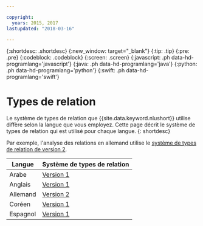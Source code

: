 ```yaml
---

copyright:
  years: 2015, 2017
lastupdated: "2018-03-16"

---
```


{:shortdesc: .shortdesc}
{:new_window: target="_blank"}
{:tip: .tip}
{:pre: .pre}
{:codeblock: .codeblock}
{:screen: .screen}
{:javascript: .ph data-hd-programlang='javascript'}
{:java: .ph data-hd-programlang='java'}
{:python: .ph data-hd-programlang='python'}
{:swift: .ph data-hd-programlang='swift'}

# Types de relation

Le système de types de relation que {{site.data.keyword.nlushort}} utilise diffère selon la langue que vous employez. Cette page décrit le système de types de relation qui est utilisé pour chaque langue.
{: shortdesc}

Par exemple, l'analyse des relations en allemand utilise le [système de types de relation de version 2][v2]. 

|Langue|Système de types de relation|
| --- | ---|
| Arabe | [Version 1][v1] |
| Anglais | [Version 1][v1] |
| Allemand | [Version 2][v2] |
| Coréen | [Version 1][v1] |
| Espagnol | [Version 1][v1] |


[v1]: relations-v1.html
[v2]: relations-v2.html
